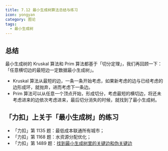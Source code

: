 ```yaml
---
title: 7.12 最小生成树算法总结与练习
icon: yongyan
category: 图论
tags:
  - 最小生成树
---
```


## 总结

最小生成树的 Kruskal 算法和 Prim 算法都基于「切分定理」，我们再回顾一下：「任意横切边的最短边一定数据最小生成树」。

+ Kruskal 算法从最短的边，一条一条开始考虑，如果新考虑的边与已经考虑的边形成环，就抛弃，进而考虑下一条边。
+ Prim 算法可以从任意一个顶点开始，形成切分，考虑最短的横切边，将还未考虑进来的边依次考虑进来，最后切分消失的时候，就找到了最小生成树。

## 「力扣」上关于「最小生成树」的练习

+ 「力扣」第 1135 题：最低成本联通所有城市；
+ 「力扣」第 1168 题：水资源分配优化；
+ 「力扣」第 1489 题：[找到最小生成树里的关键边和伪关键边](https://leetcode-cn.com/problems/find-critical-and-pseudo-critical-edges-in-minimum-spanning-tree/)



